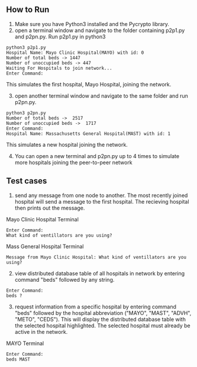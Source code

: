 ## How to Run
1. Make sure you have Python3 installed and the Pycrypto library.
2. open a terminal window and navigate to the folder containing p2p1.py and p2pn.py. Run p2p1.py in python3
```shell
python3 p2p1.py
Hospital Name: Mayo Clinic Hospital(MAYO) with id: 0
Number of total beds -> 1447
Number of unoccupied beds -> 447
Waiting For Hospitals to join network...
Enter Command:
```
This simulates the first hospital, Mayo Hospital, joining the network.

3. open another terminal window and navigate to the same folder and run p2pn.py. 
```shell
python3 p2pn.py
Number of total beds ->  2517
Number of unoccupied beds ->  1717
Enter Command:
Hospital Name: Massachusetts General Hospital(MAST) with id: 1
```
This simulates a new hospital joining the network.

4. You can open a new terminal and p2pn.py up to 4 times to simulate more hospitals joining the peer-to-peer network

## Test cases
1. send any message from one node to another. The most recently joined hospital will send a message to the first hospital. The recieving hospital then prints out the message.

Mayo Clinic Hospital Terminal
```shell
Enter Command:
What kind of ventillators are you using?
```
Mass General Hospital Terminal
```shell
Message from Mayo Clinic Hospital: What kind of ventillators are you using?
```

2. view distributed database table of all hospitals in network by entering command "beds" followed by any string.
```shell
Enter Command:
beds ?
```

3. request information from a specific hospital by entering command "beds" followed by the hospital abbreviation ("MAYO", "MAST", "ADVH", "METO", "CEDS"). This will display the distributed database table with the selected hospital highlighted. The selected hospital must already be active in the network.

MAYO Terminal
```shell
Enter Command:
beds MAST
```

